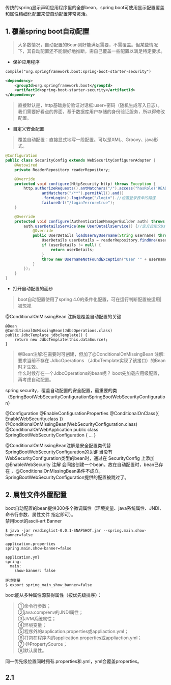 传统的spring显示声明应用程序里的全部bean，spring boot可使用显示配置覆盖和属性精细化配置来使自动配置非常灵活。

## 1. 覆盖spring boot自动配置
>大多数情况，自动配置的Bean刚好能满足需要，不需覆盖。但某些情况下，其自动配置还不能很好地推断，需自己覆盖一些配置以满足特定要求。

- 保护应用程序

```xml  
compile("org.springframework.boot:spring-boot-starter-security")

<dependency>
    <groupId>org.springframework.boot</groupId>
    <artifactId>spring-boot-starter-security</artifactId>
</dependency>
```
>直接默认是，http基础身份验证对话框:user+密码（随机生成写入日志）。我们需要好看点的界面，基于数据库用户存储的身份验证服务，所以得修改配置。

- 自定义安全配置
>覆盖自动配置：直接显式地写一段配置。可以是XML、Groovy、java形式。
```java  
@Configuration
public class SecurityConfig extends WebSecurityConfigurerAdapter {
    @Autowired
    private ReaderRepository readerRepository;

    @Override
    protected void configure(HttpSecurity http) throws Exception {
        http.authorizeRequests().antMatchers("/").access("hasRole('READER')").//要求登录者有READER角色
                antMatchers("/**").permitAll().and()
                .formLogin().loginPage("/login").//设置登录表单的路径
                failureUrl("/login?error=true");
    }

    @Override
    protected void configure(AuthenticationManagerBuilder auth) throws Exception {
        auth.userDetailsService(new UserDetailsService() {//定义自定义UserDetailsService
            @Override
            public UserDetails loadUserByUsername(String username) throws UsernameNotFoundException {
                UserDetails userDetails = readerRepository.findOne(username);
                if (userDetails != null) {
                    return userDetails;
                }
                throw new UsernameNotFoundException("User '" + username + "' not found.");
            }
        });
    }
}
```
- 打开自动配置的面纱

>boot自动配置使用了spring 4.0的条件化配置，可在运行判断配置被运用|被忽视

@ConditionalOnMissingBean 注解是覆盖自动配置的关键
```
@Bean
@ConditionalOnMissingBean(JdbcOperations.class)
public JdbcTemplate jdbcTemplate() {
    return new JdbcTemplate(this.dataSource);
}
```
>@Bean注解:在需要时可创建，但加了@ConditionalOnMissingBean 注解:要求当前不存在 JdbcOperations
（JdbcTemplate实现了该接口）的Bean时才生效。  
什么时候存在一个JdbcOperations的bean呢？
boot先加载应用级配置，再考虑自动配置。

spring security，覆盖自动配置的安全配置，最重要的类（SpringBootWebSecurityConfigurationSpringBootWebSecurityConfiguration）

@Configuration
@EnableConfigurationProperties
@ConditionalOnClass({ EnableWebSecurity.class })
@ConditionalOnMissingBean(WebSecurityConfiguration.class)
@ConditionalOnWebApplication
public class SpringBootWebSecurityConfiguration {
...
}

@ConditionalOnMissingBean注解是安全配置类代替SpringBootWebSecurityConfiguration的关键
当没有WebSecurityConfiguration类型的bean时，通过在 SecurityConfig 上添加 @EnableWebSecurity 注解
会间接创建一个bean。故在自动配置时，bean已存在 ，@ConditionalOnMissingBean条件不成立，SpringBootWebSecurityConfiguration提供的配置被跳过了。

## 2. 属性文件外置配置
boot自动配置的bean提供300多个微调属性（环境变量、java系统属性、JNDI、命令行参数、属性文件 指定即可）。  
禁用boot的ascii-art Banner

```
$ java -jar readinglist-0.0.1-SNAPSHOT.jar --spring.main.show-banner=false

application.properties
spring.main.show-banner=false

application.yml
spring:
  main:
    show-banner: false

环境变量
$ export spring_main_show_banner=false
```
boot能从多种属性源获得属性（按优先级排序）：
>①命令行参数；  
②java:comp/env的JNDI属性；  
③JVM系统属性；  
④环境变量；  
⑤程序外的application.properties或appliaction.yml；  
⑥打包在程序内的application.properties或appliaction.yml；  
⑦ @PropertySource；  
⑧默认属性。

同一优先级位置同时拥有.properties和.yml，yml会覆盖properties。

## 2.1 



